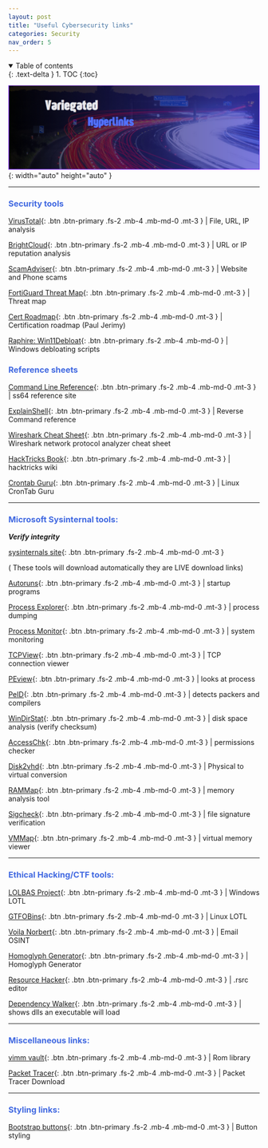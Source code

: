 ```yaml
---
layout: post
title: "Useful Cybersecurity links"
categories: Security
nav_order: 5
---
```



<details open markdown="block">
  <summary>
    Table of contents
  </summary>
  {: .text-delta }
1. TOC
{:toc}
</details>

![linnky](/assets/linnky.png){: width="auto" height="auto" }

______________________________________________________________________________________________________


### <span style="color: royalblue; font-weight: bold;">Security tools</span>

[VirusTotal]{: .btn .btn-primary .fs-2 .mb-4 .mb-md-0 .mt-3 } | File, URL, IP analysis

[BrightCloud]{: .btn .btn-primary .fs-2 .mb-4 .mb-md-0 .mt-3 } | URL or IP reputation analysis

[ScamAdviser]{: .btn .btn-primary .fs-2 .mb-4 .mb-md-0 .mt-3 } | Website and Phone scams

[FortiGuard Threat Map]{: .btn .btn-primary .fs-2 .mb-4 .mb-md-0 .mt-3 } | Threat map

[Cert Roadmap]{: .btn .btn-primary .fs-2 .mb-4 .mb-md-0 .mt-3 } | Certification roadmap (Paul Jerimy)

[Raphire: Win11Debloat]{: .btn .btn-primary .fs-2 .mb-4 .mb-md-0 } | Windows debloating scripts

### <span style="color: royalblue; font-weight: bold;">Reference sheets </span>

[Command Line Reference]{: .btn .btn-primary .fs-2 .mb-4 .mb-md-0 .mt-3 } |  ss64 reference site

[ExplainShell]{: .btn .btn-primary .fs-2 .mb-4 .mb-md-0 .mt-3 } | Reverse Command reference 

[Wireshark Cheat Sheet]{: .btn .btn-primary .fs-2 .mb-4 .mb-md-0 .mt-3 } | Wireshark network protocol analyzer cheat sheet

[HackTricks Book]{: .btn .btn-primary .fs-2 .mb-4 .mb-md-0 .mt-3 } | hacktricks wiki

[Crontab Guru]{: .btn .btn-primary .fs-2 .mb-4 .mb-md-0 .mt-3 } | Linux CronTab Guru

______________________________________________________________________________________________________


### <span style="color: royalblue; font-weight: bold;">Microsoft Sysinternal tools:</span>

***Verify integrity***

[sysinternals site]{: .btn .btn-primary .fs-2 .mb-4 .mb-md-0 .mt-3 }


( These tools will download automatically they are LIVE download links)

[Autoruns]{: .btn .btn-primary .fs-2 .mb-4 .mb-md-0 .mt-3 } | startup programs

[Process Explorer]{: .btn .btn-primary .fs-2 .mb-4 .mb-md-0 .mt-3 } | process dumping

[Process Monitor]{: .btn .btn-primary .fs-2 .mb-4 .mb-md-0 .mt-3 } | system monitoring

[TCPView]{: .btn .btn-primary .fs-2 .mb-4 .mb-md-0 .mt-3 } | TCP connection viewer

[PEview]{: .btn .btn-primary .fs-2 .mb-4 .mb-md-0 .mt-3 } | looks at process

[PeID]{: .btn .btn-primary .fs-2 .mb-4 .mb-md-0 .mt-3 } | detects packers and compilers 

[WinDirStat]{: .btn .btn-primary .fs-2 .mb-4 .mb-md-0 .mt-3 } | disk space analysis (verify checksum)

[AccessChk]{: .btn .btn-primary .fs-2 .mb-4 .mb-md-0 .mt-3 } | permissions checker

[Disk2vhd]{: .btn .btn-primary .fs-2 .mb-4 .mb-md-0 .mt-3 } | Physical to virtual conversion

[RAMMap]{: .btn .btn-primary .fs-2 .mb-4 .mb-md-0 .mt-3 } | memory analysis tool

[Sigcheck]{: .btn .btn-primary .fs-2 .mb-4 .mb-md-0 .mt-3 } | file signature verification

[VMMap]{: .btn .btn-primary .fs-2 .mb-4 .mb-md-0 .mt-3 } | virtual memory viewer

______________________________________________________________________________________________________

###  <span style="color: royalblue; font-weight: bold;">Ethical Hacking/CTF tools:</span>

[LOLBAS Project]{: .btn .btn-primary .fs-2 .mb-4 .mb-md-0 .mt-3 } | Windows LOTL

[GTFOBins]{: .btn .btn-primary .fs-2 .mb-4 .mb-md-0 .mt-3 } | Linux LOTL

[Voila Norbert]{: .btn .btn-primary .fs-2 .mb-4 .mb-md-0 .mt-3 } | Email OSINT

[Homoglyph Generator]{: .btn .btn-primary .fs-2 .mb-4 .mb-md-0 .mt-3 } | Homoglyph Generator

[Resource Hacker]{: .btn .btn-primary .fs-2 .mb-4 .mb-md-0 .mt-3 } | .rsrc editor

[Dependency Walker]{: .btn .btn-primary .fs-2 .mb-4 .mb-md-0 .mt-3 } | shows dlls an executable will load

______________________________________________________________________________________________________

###  <span style="color: royalblue; font-weight: bold;">Miscellaneous links:</span>

[vimm vault]{: .btn .btn-primary .fs-2 .mb-4 .mb-md-0 .mt-3 } | Rom library 

[Packet Tracer]{: .btn .btn-primary .fs-2 .mb-4 .mb-md-0 .mt-3 } | Packet Tracer Download

______________________________________________________________________________________________________

###  <span style="color: royalblue; font-weight: bold;">Styling links:</span>

[Bootstrap buttons]{: .btn .btn-primary .fs-2 .mb-4 .mb-md-0 .mt-3 } | Button styling


[BrightCloud]: https://www.brightcloud.com/tools/url-ip-lookup.php

[ScamAdviser]: https://www.scamadviser.com/

[VirusTotal]: https://www.virustotal.com/gui/home/upload

[Bootstrap buttons]: https://getbootstrap.com/docs/4.0/components/buttons/

[Raphire: Win11Debloat]: https://github.com/Raphire/Win11Debloat

[Command Line Reference]: https://ss64.com/

[ExplainShell]: https://explainshell.com/

[LOLBAS Project]: https://lolbas-project.github.io/

[GTFOBins]: https://gtfobins.github.io/

[Cert Roadmap]: https://pauljerimy.com/security-certification-roadmap/

[Wireshark Cheat Sheet]: https://cdn.comparitech.com/wp-content/uploads/2019/06/Wireshark-Cheat-Sheet-1.jpg

[Voila Norbert]: https://www.voilanorbert.com/

[DoubleSpeak Handbook]: https://doublespeak.chat/#/handbook#what-are-llms

[Cert Roadmap]: https://pauljerimy.com/security-certification-roadmap/

[Crontab Guru]: https://crontab.guru/

[LinEnum]: https://github.com/rebootuser/LinEnum

[Homoglyph Generator]: https://www.irongeek.com/homoglyph-attack-generator.php

[HackTricks Book]: https://book.hacktricks.xyz/welcome/readme

[FortiGuard Threat Map]: https://threatmap.fortiguard.com/

[Dependency Walker]: https://dependencywalker.com/

[Resource Hacker]: http://angusj.com/resourcehacker/

[sysinternals site]: https://live.sysinternals.com/

[process forking]: https://github.com/D4stiny/ForkPlayground

[image stenography]: https://github.com/zed-0xff/zsteg

[FLARE]: https://github.com/mandiant/flare-vm

[FLARE FLOSS]: https://github.com/mandiant/flare-floss

[Metadata]: https://github.com/ElevenPaths/FOCA

[SIMMRlatuin]: https://github.com/JoelGMSec/PSRansom

[Volatility]: https://github.com/volatilityfoundation/volatility

[Autoruns]: https://live.sysinternals.com/tools/Autoruns.exe 

[Process Explorer]: https://live.sysinternals.com/tools/procexp.exe

[Process Monitor]: https://live.sysinternals.com/Procmon.exe

[TCPView]: https://live.sysinternals.com/tcpview.exe
    
[WinDirStat]: https://live.sysinternals.com/tools/procexp.exe

[AccessChk]: https://live.sysinternals.com/accesschk64.exe

[Disk2vhd]: https://live.sysinternals.com/tools/Disk2vhd.exe

[RAMMap]: https://live.sysinternals.com/tools/Rammap.exe

[Sigcheck]: https://live.sysinternals.com/tools/Sigcheck.exe

[VMMap]: https://live.sysinternals.com/tools/Vmmap.exe

[PEview]:http://wjradburn.com/software/

[PEid]: https://www.aldeid.com/wiki/PEiD

[Wireshark OUI]: https://www.wireshark.org/tools/oui-lookup.html

[Cribl University]: https://cribl.io/university/

[vimm vault]: https://vimm.net/?p=vault

[packet tracer]: https://skillsforall.com/resources/lab-downloads?courseLang=en-US